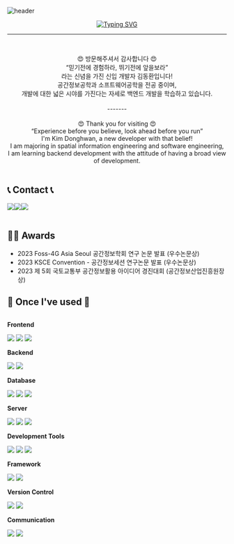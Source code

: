 ![header](https://capsule-render.vercel.app/api?type=waving&color=2056A2&text=&animation=twinkling&height=100)
<p align="center">
  <a href="https://git.io/typing-svg">
    <img src="https://readme-typing-svg.demolab.com?font=Alkatra&weight=500&size=45&duration=3500&pause=3&color=003366&center=false&vCenter=false&multiline=true&repeat=true&width=1000&height=100&lines=Welcome+to+DongHwan's+GitHub!🐬" alt="Typing SVG"></a>
</p>

-------
<br>

<p align="center">
    😍 방문해주셔서 감사합니다 😍 <br>
    “믿기전에 경험하라, 뛰기전에 앞을보라” <br>
    라는 신념을 가진 신입 개발자 김동환입니다! <br>
    공간정보공학과 소프트웨어공학을 전공 중이며, <br>
    개발에 대한 넓은 시야를 가진다는 자세로 백엔드 개발을 학습하고 있습니다.
<br>
<br>
-------
<br>
<br>
    😍 Thank you for visiting 😍 <br>
    “Experience before you believe, look ahead before you run” <br>
    I'm Kim Donghwan, a new developer with that belief! <br>
    I am majoring in spatial information engineering and software engineering, <br>
    I am learning backend development with the attitude of having a broad view of development.
<br>
<br>
</p>

## 📞 Contact 📞
<div style="display:flex; flex-direction:row;">
    <a href="mailto:easthwan123@gmail.com">
        <img src="https://img.shields.io/badge/Gmail-EA4335?style=for-the-badge&logo=Gmail&logoColor=white"> 
    </a>
    <a href="https://velog.io/@dnjfvnf123">
        <img src="https://img.shields.io/badge/Velog-20C997?style=for-the-badge&logoColor=white&logo=Velog"> 
    </a>
    <a href="https://www.instagram.com/nawhgnod_27">
        <img src="https://img.shields.io/badge/Instagram-E4405F?style=for-the-badge&logo=Instagram&logoColor=white"> 
    </a>

</div><br>

## 👨‍💻 Awards
- 2023 Foss-4G Asia Seoul 공간정보학회 연구 논문 발표
  (우수논문상)
- 2023 KSCE Convention - 공간정보세션 연구논문 발표
  (우수논문상)
- 2023 제 5회 국토교통부 공간정보활용 아이디어 경진대회
  (공간정보산업진흥원장상)

## 🔨 Once I've used 🔨
<div style="display:flex; flex-direction:column; align-items:flex-start;">
    <!-- Frontend -->
    <p><strong>Frontend</strong></p>
    <div>
        <img src="https://img.shields.io/badge/html5-E34F26?style=flat-square&logo=html5&logoColor=white"> 
        <img src="https://img.shields.io/badge/css-1572B6?style=flat-square&logo=css3&logoColor=white"> 
        <img src="https://img.shields.io/badge/javascript-F7DF1E?style=flat-square&logo=javascript&logoColor=black">
    </div>
    <!-- Backend -->
    <p><strong>Backend</strong></p>
    <div>
        <img src="https://img.shields.io/badge/Java-007396?style=for-the-badge&logo=Java&logoColor=white"> 
        <img src="https://img.shields.io/badge/Python-3776AB?style=for-the-badge&logo=python&logoColor=white"> 
    </div>
    <!-- Database -->
    <p><strong>Database</strong></p>
    <div>
        <img src="https://img.shields.io/badge/oracle-F80000?style=for-the-badge&logo=oracle&logoColor=white"> 
        <img src="https://img.shields.io/badge/mysql-4479A1?style=for-the-badge&logo=mysql&logoColor=white"> 
        <img src="https://img.shields.io/badge/MongoDB-47A248?style=for-the-badge&logo=MongoDB&logoColor=white">
    </div>
    <!-- Server -->
    <p><strong>Server</strong></p>
    <div>
        <img src="https://img.shields.io/badge/Window 10-0078D6?style=for-the-badge&logo=Windows 10&logoColor=white"> 
        <img src="https://img.shields.io/badge/linux-FCC624?style=for-the-badge&logo=linux&logoColor=black">
        <img src="https://img.shields.io/badge/apache tomcat-F8DC75?style=for-the-badge&logo=apachetomcat&logoColor=black">
    </div>
    <!-- Development Tools -->
    <p><strong>Development Tools</strong></p>
    <div>
        <img src="https://img.shields.io/badge/Eclipse IDE-2C2255?style=flat-square&logo=eclipse-ide&logoColor=white">
        <img src="https://img.shields.io/badge/Visual Studio Code-007ACC?style=flat-square&logo=visual-studio-code&logoColor=white">
        <img src="https://img.shields.io/badge/Android Studio-3DDC84?style=flat-square&logo=Android-studio&logoColor=white">
    </div>
    <!-- Framework -->
    <p><strong>Framework</strong></p>
    <div>
        <img src="https://img.shields.io/badge/Spring-6DB33F?style=flat-square&logo=spring&logoColor=white">
        <img src="https://img.shields.io/badge/Spring Boot-6DB33F?style=flat-square&logo=spring-boot&logoColor=white">
    </div>
    <!-- Version Control -->
    <p><strong>Version Control</strong></p>
    <div>
        <img src="https://img.shields.io/badge/Git-F05032?style=flat-square&logo=git&logoColor=white">
        <img src="https://img.shields.io/badge/GitHub-181717?style=flat-square&logo=github&logoColor=white">
    </div>
    <!-- Communication -->
    <p><strong>Communication</strong></p>
    <div>
        <img src="https://img.shields.io/badge/Figma-F24E1E?style=flat-square&logo=figma&logoColor=white">
        <img src="https://img.shields.io/badge/StarUML-7D57C1?style=flat-square&logo=staruml&logoColor=white">
    </div>
</div><br>
</div>
</p>
